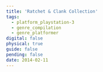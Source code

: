 ```yaml
---
title: 'Ratchet & Clank Collection'
tags:
  - platform_playstation-3
  - genre_compilation
  - genre_platformer
digital: false
physical: true
guide: false
pending: false
date: 2014-02-11
---
```

